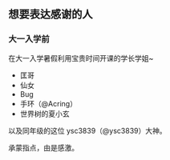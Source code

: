 ## 想要表达感谢的人

### 大一入学前

在大一入学暑假利用宝贵时间开课的学长学姐~

- 匡哥
- 仙女
- Bug
- 手环（@Acring）
- 世界树的夏小玄

以及同年级的这位 ysc3839（@ysc3839）大神。

承蒙指点，由是感激。
